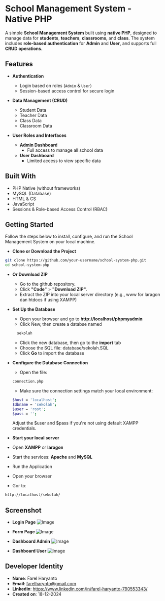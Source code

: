 # School Management System - Native PHP

A simple **School Management System** built using **native PHP**, designed to manage data for **students**, **teachers**, **classrooms**, and **class**. The system includes **role-based authentication** for **Admin** and **User**, and supports full **CRUD operations**.

## Features

- **Authentication**
  - Login based on roles (`Admin` & `User`)
  - Session-based access control for secure login

- **Data Management (CRUD)**
  -  Student Data
  -  Teacher Data
  -  Class Data
  -  Classroom Data

- **User Roles and Interfaces**
  - **Admin Dashboard**
    - Full access to manage all school data
  - **User Dashboard**
    - Limited access to view specific data

## Built With

- PHP Native (without frameworks)
- MySQL (Database)
- HTML & CS
- JavaScript 
- Sessions & Role-based Access Control (RBAC)

## Getting Started
Follow the steps below to install, configure, and run the School Management System on your local machine.

- **Clone or Download the Project**

```bash
git clone https://github.com/your-username/school-system-php.git
cd school-system-php
```

- **Or Download ZIP**
  - Go to the github repository.
  - Click **"Code"** > **"Download ZIP"**.
  - Extract the ZIP into your local server directory (e.g., www for laragon dan htdocs if using XAMPP) 


- **Set Up the Database**
  - Open your browser and go to **http://localhost/phpmyadmin**
  - Click New, then create a databse named
  ```bash
    sekolah
  ```
  - Click the new database, then go to the **import** tab
  - Choose the SQL file: database/sekolah.SQL
  - Click **Go** to import the database


- **Configure the Database Connection**
  - Open the file:
  ```bash
  connection.php
  ```

  - Make sure the connection settings match your local environment:
  ```bash
  $host = 'localhost';
  $dbname = 'sekolah';
  $user = 'root';
  $pass = '';
  ```
  Adjust the $user and $pass if you're not using default XAMPP credentials.

- **Start your local server**
- Open **XAMPP** or **laragon**
- Start the services: **Apache** and **MySQL**

- Run the Application
- Open your browser
- Gor to:
```bash
http://localhost/sekolah/
```

## Screenshot
- **Login Page**
![Image](https://github.com/user-attachments/assets/a89aa350-77fd-4818-8872-1a29e7e46b0c)

- **Form Page**
![Image](https://github.com/user-attachments/assets/ba8ecd0c-bede-410e-9077-8c00ab6e990b)

- **Dashboard Admin**
![Image](https://github.com/user-attachments/assets/d7529f49-4e6d-4c55-81eb-46b139853954)

- **Dashboard User**
![Image](https://github.com/user-attachments/assets/0db375f0-6fcb-40f1-bbfd-3d96ad2903b6)


## Developer Identity
  -  **Name**: Farel Haryanto
  -  **Email**: farelharynto@gmail.com
  -  **Linkedin**: https://www.linkedin.com/in/farel-haryanto-790553343/
  -  **Created on**: 18-12-2024
